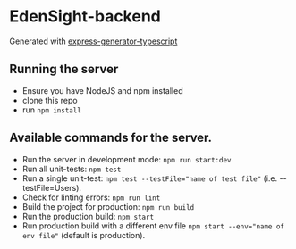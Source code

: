 # EdenSight-backend

Generated with [express-generator-typescript](https://github.com/seanpmaxwell/express-generator-typescript/)

## Running the server
* Ensure you have NodeJS and npm installed
* clone this repo
* run `npm install`

## Available commands for the server.

* Run the server in development mode: `npm run start:dev`
* Run all unit-tests: `npm test`
* Run a single unit-test: `npm test --testFile="name of test file"` (i.e. --testFile=Users).
* Check for linting errors: `npm run lint`
* Build the project for production: `npm run build`
* Run the production build: `npm start`
* Run production build with a different env file `npm start --env="name of env file"` (default is production).
